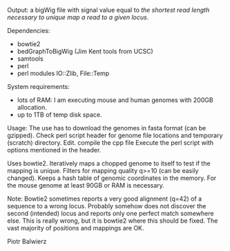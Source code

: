 
Output: a bigWig file with signal value equal to *the shortest read length necessary to unique map a read to a given locus*.

Dependencies:
- bowtie2
- bedGraphToBigWig (Jim Kent tools from UCSC)
- samtools
- perl
- perl modules IO::Zlib, File::Temp

System requirements:
- lots of RAM: I am executing mouse and human genomes with 200GB allocation.
- up to 1TB of temp disk space.

Usage:
The use has to download the genomes in fasta format (can be gzipped).
Check perl script header for genome file locations and temporary (scratch) directory. Edit.
compile the cpp file
Execute the perl script with options mentioned in the header.

Uses bowtie2. Iteratively maps a chopped genome to itself to test if the mapping is unique.
Filters for mapping quality q>=10 (can be easily changed).
Keeps a hash table of genomic coordinates in the memory. For the mouse genome at least 90GB or RAM is necessary.

Note: Bowtie2 sometimes reports a very good alignment (q=42) of a sequence to a wrong locus.
Probably somehow does not discover the second (intended) locus and reports only one perfect match somewhere else.
This is really wrong, but it is bowtie2 where this should be fixed.
The vast majority of positions and mappings are OK.

Piotr Balwierz
